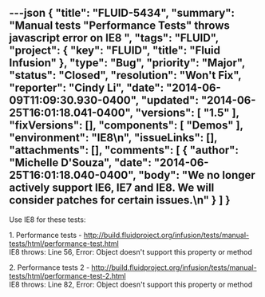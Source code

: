 ---json
{
  "title": "FLUID-5434",
  "summary": "Manual tests \"Performance Tests\" throws javascript error on IE8 ",
  "tags": "FLUID",
  "project": {
    "key": "FLUID",
    "title": "Fluid Infusion"
  },
  "type": "Bug",
  "priority": "Major",
  "status": "Closed",
  "resolution": "Won't Fix",
  "reporter": "Cindy Li",
  "date": "2014-06-09T11:09:30.930-0400",
  "updated": "2014-06-25T16:01:18.041-0400",
  "versions": [
    "1.5"
  ],
  "fixVersions": [],
  "components": [
    "Demos"
  ],
  "environment": "IE8\n",
  "issueLinks": [],
  "attachments": [],
  "comments": [
    {
      "author": "Michelle D'Souza",
      "date": "2014-06-25T16:01:18.040-0400",
      "body": "We no longer actively support IE6, IE7 and IE8. We will consider patches for certain issues.\n"
    }
  ]
}
---
Use IE8 for these tests:

1\. Performance tests - <http://build.fluidproject.org/infusion/tests/manual-tests/html/performance-test.html>\
IE8 throws: Line 56, Error: Object doesn't support this property or method

2\. Performance tests 2 - <http://build.fluidproject.org/infusion/tests/manual-tests/html/performance-test-2.html>\
IE8 throws: Line 82, Error: Object doesn't support this property or method

        